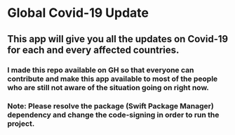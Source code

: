 # Global Covid-19 Update

## This app will give you all the updates on Covid-19 for each and every affected countries.
### I made this repo available on GH so that everyone can contribute and make this app available to most of the people who are still not aware of the situation going on right now.


### Note: Please resolve the package (Swift Package Manager) dependency and change the code-signing in order to run the project.
